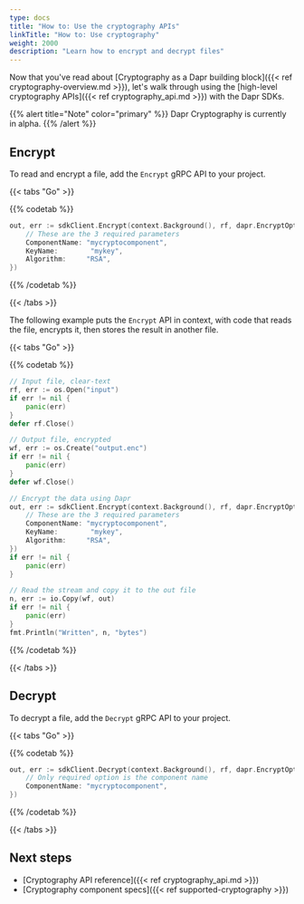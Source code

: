 ```yaml
---
type: docs
title: "How to: Use the cryptography APIs"
linkTitle: "How to: Use cryptography"
weight: 2000
description: "Learn how to encrypt and decrypt files"
---
```


Now that you've read about [Cryptography as a Dapr building block]({{< ref cryptography-overview.md >}}), let's walk through using the [high-level cryptography APIs]({{< ref cryptography_api.md >}}) with the Dapr SDKs. 

{{% alert title="Note" color="primary" %}}
Dapr Cryptography is currently in alpha.
{{% /alert %}}

## Encrypt

To read and encrypt a file, add the `Encrypt` gRPC API to your project.

{{< tabs "Go" >}}

{{% codetab %}}

<!--go-->

```go
out, err := sdkClient.Encrypt(context.Background(), rf, dapr.EncryptOptions{
	// These are the 3 required parameters
	ComponentName: "mycryptocomponent",
	KeyName:        "mykey",
	Algorithm:     "RSA",
})
```

{{% /codetab %}}

{{< /tabs >}}

The following example puts the `Encrypt` API in context, with code that reads the file, encrypts it, then stores the result in another file.

{{< tabs "Go" >}}

{{% codetab %}}

<!--go-->

```go
// Input file, clear-text
rf, err := os.Open("input")
if err != nil {
	panic(err)
}
defer rf.Close()

// Output file, encrypted
wf, err := os.Create("output.enc")
if err != nil {
	panic(err)
}
defer wf.Close()

// Encrypt the data using Dapr
out, err := sdkClient.Encrypt(context.Background(), rf, dapr.EncryptOptions{
	// These are the 3 required parameters
	ComponentName: "mycryptocomponent",
	KeyName:        "mykey",
	Algorithm:     "RSA",
})
if err != nil {
	panic(err)
}

// Read the stream and copy it to the out file
n, err := io.Copy(wf, out)
if err != nil {
	panic(err)
}
fmt.Println("Written", n, "bytes")
```

{{% /codetab %}}

{{< /tabs >}}

## Decrypt

To decrypt a file, add the `Decrypt` gRPC API to your project.

{{< tabs "Go" >}}

{{% codetab %}}

<!--go-->

```go
out, err := sdkClient.Decrypt(context.Background(), rf, dapr.EncryptOptions{
	// Only required option is the component name
	ComponentName: "mycryptocomponent",
})
```

{{% /codetab %}}

{{< /tabs >}}

## Next steps
- [Cryptography API reference]({{< ref cryptography_api.md >}})
- [Cryptography component specs]({{< ref supported-cryptography >}})